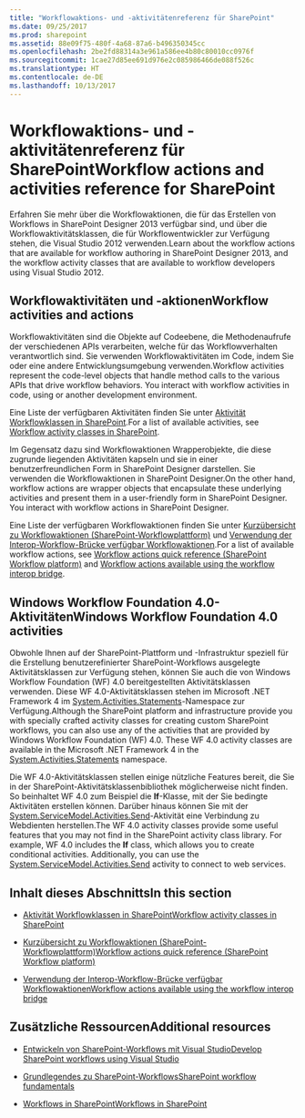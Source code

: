 ```yaml
---
title: "Workflowaktions- und -aktivitätenreferenz für SharePoint"
ms.date: 09/25/2017
ms.prod: sharepoint
ms.assetid: 88e09f75-480f-4a68-87a6-b496350345cc
ms.openlocfilehash: 2be2fd88314a3e961a586ee4b80c80010cc0976f
ms.sourcegitcommit: 1cae27d85ee691d976e2c085986466de088f526c
ms.translationtype: HT
ms.contentlocale: de-DE
ms.lasthandoff: 10/13/2017
---
```

# <a name="workflow-actions-and-activities-reference-for-sharepoint"></a><span data-ttu-id="6c1d6-102">Workflowaktions- und -aktivitätenreferenz für SharePoint</span><span class="sxs-lookup"><span data-stu-id="6c1d6-102">Workflow actions and activities reference for SharePoint</span></span>
<span data-ttu-id="6c1d6-103">Erfahren Sie mehr über die Workflowaktionen, die für das Erstellen von Workflows in SharePoint Designer 2013 verfügbar sind, und über die Workflowaktivitätsklassen, die für Workflowentwickler zur Verfügung stehen, die Visual Studio 2012 verwenden.</span><span class="sxs-lookup"><span data-stu-id="6c1d6-103">Learn about the workflow actions that are available for workflow authoring in SharePoint Designer 2013, and the workflow activity classes that are available to workflow developers using Visual Studio 2012.</span></span>
## <a name="workflow-activities-and-actions"></a><span data-ttu-id="6c1d6-104">Workflowaktivitäten und -aktionen</span><span class="sxs-lookup"><span data-stu-id="6c1d6-104">Workflow activities and actions</span></span>
<span data-ttu-id="6c1d6-105"><a name="bkm_Activities"> </a></span><span class="sxs-lookup"><span data-stu-id="6c1d6-105"><a name="bkm_Activities"> </a></span></span>

<span data-ttu-id="6c1d6-p101">Workflowaktivitäten sind die Objekte auf Codeebene, die Methodenaufrufe der verschiedenen APIs verarbeiten, welche für das Workflowverhalten verantwortlich sind. Sie verwenden Workflowaktivitäten im Code, indem Sie oder eine andere Entwicklungsumgebung verwenden.</span><span class="sxs-lookup"><span data-stu-id="6c1d6-p101">Workflow activities represent the code-level objects that handle method calls to the various APIs that drive workflow behaviors. You interact with workflow activities in code, using or another development environment.</span></span>
  
    
    
<span data-ttu-id="6c1d6-108">Eine Liste der verfügbaren Aktivitäten finden Sie unter  [Aktivität Workflowklassen in SharePoint](workflow-activity-classes-in-sharepoint.md).</span><span class="sxs-lookup"><span data-stu-id="6c1d6-108">For a list of available activities, see  [Workflow activity classes in SharePoint](workflow-activity-classes-in-sharepoint.md).</span></span>
  
    
    
<span data-ttu-id="6c1d6-p102">Im Gegensatz dazu sind Workflowaktionen Wrapperobjekte, die diese zugrunde liegenden Aktivitäten kapseln und sie in einer benutzerfreundlichen Form in SharePoint Designer darstellen. Sie verwenden die Workflowaktionen in SharePoint Designer.</span><span class="sxs-lookup"><span data-stu-id="6c1d6-p102">On the other hand, workflow actions are wrapper objects that encapsulate these underlying activities and present them in a user-friendly form in SharePoint Designer. You interact with workflow actions in SharePoint Designer.</span></span>
  
    
    
<span data-ttu-id="6c1d6-111">Eine Liste der verfügbaren Workflowaktionen finden Sie unter  [Kurzübersicht zu Workflowaktionen (SharePoint-Workflowplattform)](workflow-actions-quick-reference-sharepoint-workflow-platform.md) und [Verwendung der Interop-Workflow-Brücke verfügbar Workflowaktionen](workflow-actions-available-using-the-workflow-interop-bridge.md).</span><span class="sxs-lookup"><span data-stu-id="6c1d6-111">For a list of available workflow actions, see  [Workflow actions quick reference (SharePoint Workflow platform)](workflow-actions-quick-reference-sharepoint-workflow-platform.md) and [Workflow actions available using the workflow interop bridge](workflow-actions-available-using-the-workflow-interop-bridge.md).</span></span>
  
    
    

## <a name="windows-workflow-foundation-40-activities"></a><span data-ttu-id="6c1d6-112">Windows Workflow Foundation 4.0-Aktivitäten</span><span class="sxs-lookup"><span data-stu-id="6c1d6-112">Windows Workflow Foundation 4.0 activities</span></span>
<span data-ttu-id="6c1d6-113"><a name="bkm_WF4"> </a></span><span class="sxs-lookup"><span data-stu-id="6c1d6-113"><a name="bkm_WF4"> </a></span></span>

<span data-ttu-id="6c1d6-p103">Obwohle Ihnen auf der SharePoint-Plattform und -Infrastruktur speziell für die Erstellung benutzerefinierter SharePoint-Workflows ausgelegte Aktivitätsklassen zur Verfügung stehen, können Sie auch die von Windows Workflow Foundation (WF) 4.0 bereitgestellten Aktivitätsklassen verwenden. Diese WF 4.0-Aktivitätsklassen stehen im Microsoft .NET Framework 4 im  [System.Activities.Statements](http://msdn.microsoft.com/de-de/library/system.activities.statements.aspx)-Namespace zur Verfügung.</span><span class="sxs-lookup"><span data-stu-id="6c1d6-p103">Although the SharePoint platform and infrastructure provide you with specially crafted activity classes for creating custom SharePoint workflows, you can also use any of the activities that are provided by Windows Workflow Foundation (WF) 4.0. These WF 4.0 activity classes are available in the Microsoft .NET Framework 4 in the  [System.Activities.Statements](http://msdn.microsoft.com/de-de/library/system.activities.statements.aspx) namespace.</span></span>
  
    
    
<span data-ttu-id="6c1d6-p104">Die WF 4.0-Aktivitätsklassen stellen einige nützliche Features bereit, die Sie in der SharePoint-Aktivitätsklassenbibliothek möglicherweise nicht finden. So beinhaltet WF 4.0 zum Beispiel die **If**-Klasse, mit der Sie bedingte Aktivitäten erstellen können. Darüber hinaus können Sie mit der  [System.ServiceModel.Activities.Send](http://msdn.microsoft.com/de-de/library/system.servicemodel.activities.send.aspx)-Aktivität eine Verbindung zu Webdienten herstellen.</span><span class="sxs-lookup"><span data-stu-id="6c1d6-p104">The WF 4.0 activity classes provide some useful features that you may not find in the SharePoint activity class library. For example, WF 4.0 includes the **If** class, which allows you to create conditional activities. Additionally, you can use the [System.ServiceModel.Activities.Send](http://msdn.microsoft.com/de-de/library/system.servicemodel.activities.send.aspx) activity to connect to web services.</span></span>
  
    
    

## <a name="in-this-section"></a><span data-ttu-id="6c1d6-119">Inhalt dieses Abschnitts</span><span class="sxs-lookup"><span data-stu-id="6c1d6-119">In this section</span></span>
<span data-ttu-id="6c1d6-120"><a name="bkm_inthissection"> </a></span><span class="sxs-lookup"><span data-stu-id="6c1d6-120"><a name="bkm_inthissection"> </a></span></span>


-  [<span data-ttu-id="6c1d6-121">Aktivität Workflowklassen in SharePoint</span><span class="sxs-lookup"><span data-stu-id="6c1d6-121">Workflow activity classes in SharePoint</span></span>](workflow-activity-classes-in-sharepoint.md)
    
  
-  [<span data-ttu-id="6c1d6-122">Kurzübersicht zu Workflowaktionen (SharePoint-Workflowplattform)</span><span class="sxs-lookup"><span data-stu-id="6c1d6-122">Workflow actions quick reference (SharePoint Workflow platform)</span></span>](workflow-actions-quick-reference-sharepoint-workflow-platform.md)
    
  
-  [<span data-ttu-id="6c1d6-123">Verwendung der Interop-Workflow-Brücke verfügbar Workflowaktionen</span><span class="sxs-lookup"><span data-stu-id="6c1d6-123">Workflow actions available using the workflow interop bridge</span></span>](workflow-actions-available-using-the-workflow-interop-bridge.md)
    
  

## <a name="additional-resources"></a><span data-ttu-id="6c1d6-124">Zusätzliche Ressourcen</span><span class="sxs-lookup"><span data-stu-id="6c1d6-124">Additional resources</span></span>
<span data-ttu-id="6c1d6-125"><a name="bkm_addlres"> </a></span><span class="sxs-lookup"><span data-stu-id="6c1d6-125"><a name="bkm_addlres"> </a></span></span>


-  [<span data-ttu-id="6c1d6-126">Entwickeln von SharePoint-Workflows mit Visual Studio</span><span class="sxs-lookup"><span data-stu-id="6c1d6-126">Develop SharePoint workflows using Visual Studio</span></span>](develop-sharepoint-workflows-using-visual-studio.md)
    
  
-  [<span data-ttu-id="6c1d6-127">Grundlegendes zu SharePoint-Workflows</span><span class="sxs-lookup"><span data-stu-id="6c1d6-127">SharePoint workflow fundamentals</span></span>](sharepoint-workflow-fundamentals.md)
    
  
-  [<span data-ttu-id="6c1d6-128">Workflows in SharePoint</span><span class="sxs-lookup"><span data-stu-id="6c1d6-128">Workflows in SharePoint</span></span>](workflows-in-sharepoint.md)
    
  

